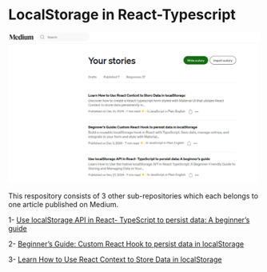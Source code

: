 # LocalStorage in React-Typescript

![](./m.png)

This respository consists of 3 other sub-repositories which each belongs to one article published on Medium.

1- [Use localStorage API in React- TypeScript to persist data: A beginner’s guide](https://medium.com/javascript-in-plain-english/4-ways-to-use-localstorage-in-react-typescript-part-1-4671460ac2b2)

2- [Beginner’s Guide: Custom React Hook to persist data in localStorage](https://medium.com/javascript-in-plain-english/4-ways-to-use-localstorage-in-react-typescript-part-2-custom-hook-136dc43b3280)

3- [Learn How to Use React Context to Store Data in localStorage](https://medium.com/javascript-in-plain-english/learn-how-to-use-react-context-to-store-data-in-localstorage-33d84ff104cd)
